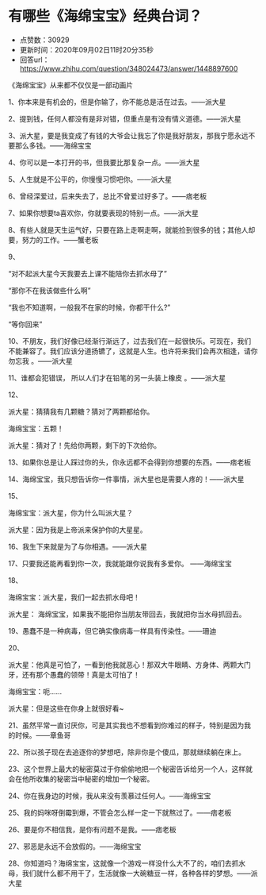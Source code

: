 # 有哪些《海绵宝宝》经典台词？
- 点赞数：30929
- 更新时间：2020年09月02日11时20分35秒
- 回答url：https://www.zhihu.com/question/348024473/answer/1448897600
<body>
 <p data-pid="6Qr9H5Dn">《海绵宝宝》从来都不仅仅是一部动画片</p>
 <p data-pid="mAzC1N0i">1、你本来是有机会的，但是你输了，你不能总是活在过去。——派大星</p>
 <p data-pid="jZ2Pii12">2、提到钱，任何人都没有是非对错，但重点是有没有情义道德。——派大星</p>
 <p data-pid="YndtSvXo">3、派大星，要是我变成了有钱的大爷会让我忘了你是我好朋友，那我宁愿永远不要那么多钱。——海绵宝宝</p>
 <p data-pid="l9AKO7Te">4、你可以是一本打开的书，但我要比那复杂一点。——派大星</p>
 <p data-pid="vPZ5_5P6">5、人生就是不公平的，你慢慢习惯吧你。——派大星</p>
 <p data-pid="TMUcFDv6">6、曾经深爱过，后来失去了，总比不曾爱过好多了。——痞老板</p>
 <p data-pid="lqx65dJU">7、如果你想要ta喜欢你，你就要表现的特别一点。——派大星</p>
 <p data-pid="WYZCfESQ">8、有些人就是天生运气好，只要在路上走啊走啊，就能捡到很多的钱；其他人却要，努力的工作。——蟹老板</p>
 <p data-pid="mF_jyWV8">9、</p>
 <p data-pid="vRZgLXGx">“对不起派大星今天我要去上课不能陪你去抓水母了”</p>
 <p data-pid="B6SrEKet">“那你不在我该做些什么啊”</p>
 <p data-pid="3QezhDy9">“我也不知道啊，一般我不在家的时候，你都干什么?”</p>
 <p data-pid="H2ZOtq9e">“等你回来”</p>
 <p data-pid="6NuhHjYz">10、不朋友，我们好像已经渐行渐远了，过去我们在一起很快乐。可现在，我们不能兼容了。我们应该分道扬镳了，这就是人生。也许将来我们会再次相逢，请你勿忘我 。——派大星</p>
 <p data-pid="WTCTGCCw">11、谁都会犯错误， 所以人们才在铅笔的另一头装上橡皮 。——派大星</p>
 <p data-pid="zMMQnoHI">12、</p>
 <p data-pid="ORQaS-o0">派大星：猜猜我有几颗糖？猜对了两颗都给你。</p>
 <p data-pid="4DEF0zM9">海绵宝宝：五颗！</p>
 <p data-pid="GQXc7TpF">派大星：猜对了！先给你两颗，剩下的下次给你。</p>
 <p data-pid="ZEDIwYaE">13、如果你总是让人踩过你的头，你永远都不会得到你想要的东西。——痞老板</p>
 <p data-pid="VS4RV54i">14、海绵宝宝，我只想告诉你一件事情，派大星也是需要人疼的！——派大星</p>
 <p data-pid="JfRrbG_h">15、</p>
 <p data-pid="Bu4r4Wrs">海绵宝宝：派大星，你为什么叫派大星？</p>
 <p data-pid="OnQOSbEG">派大星：因为我是上帝派来保护你的大星星。</p>
 <p data-pid="BT_TDu9m">16、我生下来就是为了与你相遇。——派大星</p>
 <p data-pid="TTTq_gli">17、只要我还能再看到你一次，我就能跟你说我有多爱你。 ——海绵宝宝</p>
 <p data-pid="QjWuSq3X">18、</p>
 <p data-pid="ppyqzItO">海绵宝宝：派大星，我们一起去抓水母吧！</p>
 <p data-pid="NDBiHBoH">派大星： 海绵宝宝，如果我不能把你当朋友带回去，我就把你当水母抓回去。</p>
 <p data-pid="cmuYCujs">19、愚蠢不是一种病毒，但它确实像病毒一样具有传染性。——珊迪</p>
 <p data-pid="CvmKamiB">20、</p>
 <p data-pid="NIzFSdIm">派大星：他真是可怕了，一看到他我就恶心！那双大牛眼睛、方身体、两颗大门牙，还有那个愚蠢的领带！真是太可怕了！</p>
 <p data-pid="Nfk_Ox_j">海绵宝宝：呃……</p>
 <p data-pid="9Hhwi2_V">派大星：但是这些在你身上就很好看~</p>
 <p data-pid="nMUF38q-">21、虽然平常一直讨厌你，可是其实我也不想看到你难过的样子，特别是因为我的时候。——章鱼哥</p>
 <p data-pid="H1PUn69a">22、所以孩子现在去追逐你的梦想吧，除非你是个傻瓜，那就继续躺在床上。</p>
 <p data-pid="5B71xnI3">23、这个世界上最大的秘密莫过于你偷偷地把一个秘密告诉给另一个人，这样就会在他所收集的秘密当中秘密的增加一个秘密。</p>
 <p data-pid="2IXHOlGL">24、你在我身边的时候，我从来没有羡慕过任何人。——海绵宝宝</p>
 <p data-pid="2Ri4ynb3">25、我的妈咪呀倒霉到爆，不管会怎么样一定一下就熬过了。——痞老板</p>
 <p data-pid="6R99jj1H">26、要是你不相信我，是你有问题不是我。——痞老板</p>
 <p data-pid="vQHCraXu">27、邪恶是永远不会放假的。——海绵宝宝</p>
 <p data-pid="NhzUtGGV">28、你知道吗？海绵宝宝，这就像一个游戏一样没什么大不了的，咱们去抓水母，我们就什么都不用干了，生活就像一大碗糖豆一样，各种各样的梦想。——派大星</p>
</body>